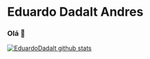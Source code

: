 # Eduardo Dadalt Andres

### Olá 👋

[![EduardoDadalt github stats](https://github-readme-stats.vercel.app/api?username=EduardoDadalt)](https://github.com/anuraghazra/github-readme-stats)


